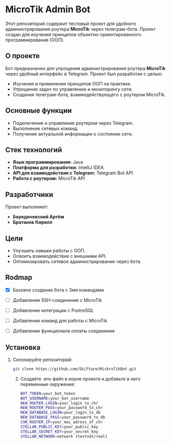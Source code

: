 # MicroTik Admin Bot

Этот репозиторий содержит тестовый проект для удобного администрирования роутера **MicroTik** через телеграм-бота. Проект создан для изучения принципов объектно-ориентированного программирования (ООП).

## О проекте

Бот предназначен для упрощения администрирования роутера **MicroTik** через удобный интерфейс в Telegram. Проект был разработан с целью:

- Изучения и применения принципов ООП на практике.
- Упрощения задач по управлению и мониторингу сети.
- Создания телеграм-бота, взаимодействующего с роутером MicroTik.

## Основные функции

- Подключение и управление роутером через Telegram.
- Выполнение сетевых команд.
- Получение актуальной информации о состоянии сети.

## Стек технологий

- **Язык программирования:** Java
- **Платформа для разработки:** IntelliJ IDEA
- **API для взаимодействия с Telegram:** Telegram Bot API
- **Работа с роутером:** MicroTik API

## Разработчики

Проект выполняют:

- **Бередичевский Артём**
- **Братанов Кирилл**

## Цели

- Улучшить навыки работы с ООП.
- Освоить взаимодействие с внешними API.
- Оптимизировать сетевое администрирование через бота.

## Rodmap

- [x] Базовое создание бота с 3мя командами
- [ ] Добавление SSH-соединение с MicroTik
- [ ] Добавление интеграции с PostreSQL
- [ ] Добавление команд для работы с MicroTik
- [ ] Добавление функционала оплаты соединения



## Установка

1. Склонируйте репозиторий:
   ```bash
   git clone https://github.com/Skiftare/MickroTikBot.git
    ```
   2. Создайте .env файл в корне проекта и добавьте в него переменные окружения:
      ```bash
      BOT_TOKEN=your_bot_token
      BOT_USERNAME=your_bot_username
      NEW_ROUTER_LOGIN=your_login_to_chr
      NEW_ROUTER_PASS=your_password_to_chr
      NEW_DATABASE_LOGIN=your_login_to_db
      NEW_DATABASE_PASS=your_password_to_db
      CHR_ROUTER_IP=your_mac_adress_of_chr
      STELLAR_PUBLIC_KEY=your_public_key
      STELLAR_SECRET_KEY=your_secret_key 
      STELLAR_NETWORK=network (testnet/real)
      ```
